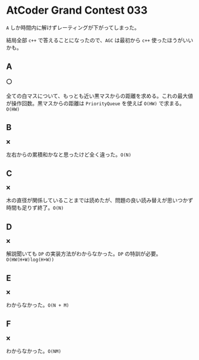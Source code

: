 # AtCoder Grand Contest 033

`A` しか時間内に解けずレーティングが下がってしまった。

結局全部 `c++` で答えることになったので、`AGC` は最初から `c++` 使ったほうがいいかも。

## A

:o:

全ての白マスについて、もっとも近い黒マスからの距離を求める。これの最大値が操作回数。黒マスからの距離は `PriorityQueue` を使えば `O(HW)` で求まる。`O(HW)`

## B

:x:

左右からの累積和かなと思ったけど全く違った。`O(N)`

## C

:x:

木の直径が関係していることまでは読めたが、問題の良い読み替えが思いつかず時間も足りず終了。`O(N)`

## D

:x:

解説聞いても `DP` の実装方法がわからなかった。`DP` の特訓が必要。`O(HW(H+W)log(H+W))`

## E

:x:

わからなかった。`O(N + M)`

## F

:x:

わからなかった。`O(NM)`

